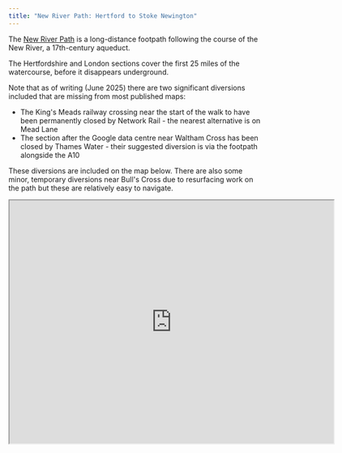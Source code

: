 ```yaml
---
title: "New River Path: Hertford to Stoke Newington"
---
```


The [New River Path](https://en.wikipedia.org/wiki/New_River_Path) is a long-distance footpath following the course of the New River, a 17th-century aqueduct.

The Hertfordshire and London sections cover the first 25 miles of the watercourse, before it disappears underground.

Note that as of writing (June 2025) there are two significant diversions included that are missing from most published maps:
- The King's Meads railway crossing near the start of the walk to have been permanently closed by Network Rail - the nearest alternative is on Mead Lane
- The section after the Google data centre near Waltham Cross has been closed by Thames Water - their suggested diversion is via the footpath alongside the A10

These diversions are included on the map below. There are also some minor, temporary diversions near Bull's Cross due to resurfacing work on the path but these are relatively easy to navigate.

<iframe src="https://www.google.com/maps/d/embed?mid=1C9THgmzy_Tp1xyrIMLO6D_TnSrF_9SQ" width="640" height="480"></iframe>

